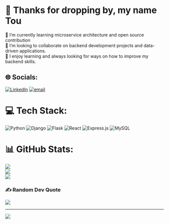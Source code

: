 # 💫 Thanks for dropping by, my name Tou
🌱 I’m currently learning microservice architecture and open source contribution<br>👯 I’m looking to collaborate on backend development projects and data-driven applications.<br>🤝 I enjoy learning and always looking for ways on how to improve my backend skills.<br>


## 🌐 Socials:
[![LinkedIn](https://img.shields.io/badge/LinkedIn-%230077B5.svg?logo=linkedin&logoColor=white)](https://linkedin.com/in/tou-thao ) [![email](https://img.shields.io/badge/Email-D14836?logo=gmail&logoColor=white)](mailto:tcthao22@gmail.com) 

# 💻 Tech Stack:
![Python](https://img.shields.io/badge/python-3670A0?style=for-the-badge&logo=python&logoColor=ffdd54) ![Django](https://img.shields.io/badge/django-%23092E20.svg?style=for-the-badge&logo=django&logoColor=white) ![Flask](https://img.shields.io/badge/flask-%23000.svg?style=for-the-badge&logo=flask&logoColor=white) ![React](https://img.shields.io/badge/react-%2320232a.svg?style=for-the-badge&logo=react&logoColor=%2361DAFB) ![Express.js](https://img.shields.io/badge/express.js-%23404d59.svg?style=for-the-badge&logo=express&logoColor=%2361DAFB) ![MySQL](https://img.shields.io/badge/mysql-4479A1.svg?style=for-the-badge&logo=mysql&logoColor=white) 

# 📊 GitHub Stats:
![](https://github-readme-stats.vercel.app/api?username=touchengthao22&theme=blue-green&hide_border=false&include_all_commits=false&count_private=false)<br/>
![](https://nirzak-streak-stats.vercel.app/?user=touchengthao22&theme=blue-green&hide_border=false)<br/>
![](https://github-readme-stats.vercel.app/api/top-langs/?username=touchengthao22&theme=blue-green&hide_border=false&include_all_commits=false&count_private=false&layout=compact)

### ✍️ Random Dev Quote
![](https://quotes-github-readme.vercel.app/api?type=horizontal&theme=merko)

---
[![](https://visitcount.itsvg.in/api?id=touchengthao22&icon=0&color=0)](https://visitcount.itsvg.in)

<!-- Proudly created with GPRM ( https://gprm.itsvg.in ) -->
